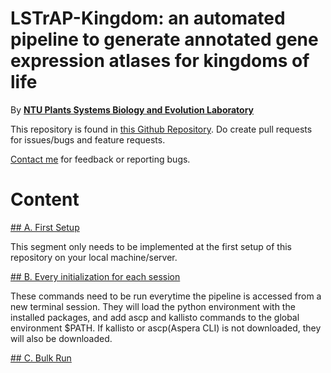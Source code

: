 # LSTrAP-Kingdom: an automated pipeline to generate annotated gene expression atlases for kingdoms of life

By [**NTU Plants Systems Biology and Evolution Laboratory**](https://www.plant.tools)

This repository is found in [this Github Repository](https://github.com/wirriamm/plants-pipeline). Do create pull requests for issues/bugs and feature requests.

[Contact me](mailto:will0046@e.ntu.edu.sg) for feedback or reporting bugs.

# Content

[## A. First Setup](https://github.com/wirriamm/plants-pipeline/blob/master/docs/setup.md)

This segment only needs to be implemented at the first setup of this repository on your local machine/server.

[## B. Every initialization for each session](https://github.com/wirriamm/plants-pipeline/blob/master/docs/initialize.md)

These commands need to be run everytime the pipeline is accessed from a new terminal session. They will load the python environment with the installed packages, and add ascp and kallisto commands to the global environment $PATH. If kallisto or ascp(Aspera CLI) is not downloaded, they will also be downloaded.

[## C. Bulk Run](https://github.com/wirriamm/plants-pipeline/blob/master/docs/download.md)



